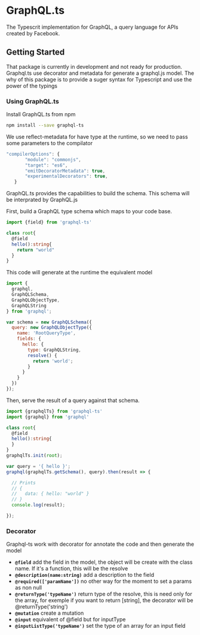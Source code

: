 # GraphQL.ts

The Typescrit implementation for GraphQL, a query language for APIs created by Facebook.




## Getting Started

That package is currently in development and not ready for production. Graphql.ts use decorator and metadata for generate a graphql.js model. The why of this package is to provide a suger syntax for Typescript and use the power of the typings

### Using GraphQL.ts

Install GraphQL.ts from npm

```sh
npm install --save graphql-ts
```

We use reflect-metadata for have type at the runtime, so we need to pass some parameters to the compilator

```js
"compilerOptions": {
       "module": "commonjs",
       "target": "es6",
       "emitDecoratorMetadata": true,
       "experimentalDecorators": true,
   }
```



GraphQL.ts provides the capabilities to build the schema. This schema will be interprated by GraphQL.js

First, build a GraphQL type schema which maps to your code base.

```ts
import {field} from 'graphql-ts'

class root{
  @field
  hello():string{
    return "world"
  }
}
```
This code will generate at the runtime the equivalent  model

```js
import {
  graphql,
  GraphQLSchema,
  GraphQLObjectType,
  GraphQLString
} from 'graphql';

var schema = new GraphQLSchema({
  query: new GraphQLObjectType({
    name: 'RootQueryType',
    fields: {
      hello: {
        type: GraphQLString,
        resolve() {
          return 'world';
        }
      }
    }
  })
});
```


Then, serve the result of a query against that schema.

```ts
import {graphqlTs} from 'graphql-ts'
import {graphql} from 'graphql'

class root{
  @field
  hello():string{
  }
}
graphqlTs.init(root);

var query = '{ hello }';
graphql(graphqlTs.getSchema(), query).then(result => {

  // Prints
  // {
  //   data: { hello: "world" }
  // }
  console.log(result);

});
```
### Decorator
Graphql-ts work with decorator for annotate the code and then generate the model

+ <code><strong>@field</strong></code> add the field in the model, the object will be create with the class name. If it's a function, this will be the resolve
+ <code><strong>@description(name:string)</strong></code> add a description to the field
+ <code><strong>@required(['paramName'])</strong></code> no other way for the moment to set a params as non null
+ <code><strong>@returnType('typeName')</strong></code> return type of the resolve, this is need only for the array, for exemple if you want to return [string], the decorator will be @returnType('string')
+ <code><strong>@mutation</strong></code> create a mutation
+ <code><strong>@input</strong></code> equivalent of @field but for inputType
+ <code><strong>@inputListType('typeName')</strong></code> set the type of an array for an input field



